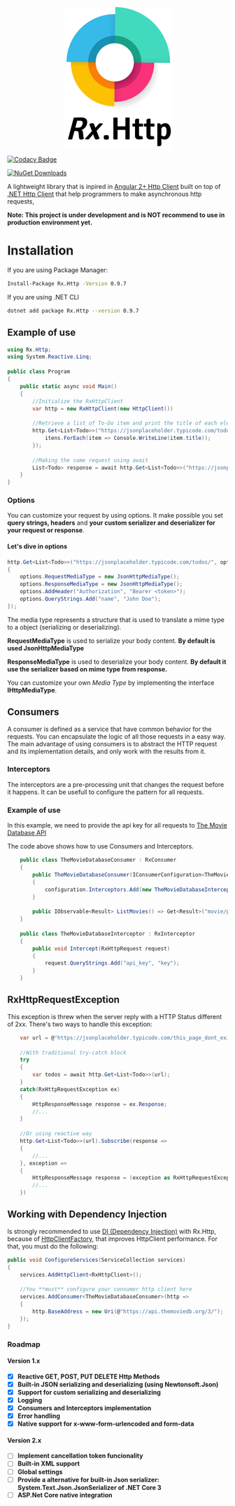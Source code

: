 <p align="center">
  <img src="Resources/rx.http.mini.png">
</p>
<p align="center">

[![Codacy Badge](https://api.codacy.com/project/badge/Grade/90ffddf0fe1c4bb89e8e7049784ea190)](https://www.codacy.com/manual/lucassklp/Rx.Http?utm_source=github.com&amp;utm_medium=referral&amp;utm_content=lucassklp/Rx.Http&amp;utm_campaign=Badge_Grade)

[![NuGet Downloads](https://img.shields.io/nuget/dt/Rx.Http.svg)](https://www.nuget.org/packages/Rx.Http)

</p>

A lightweight library that is inpired in [Angular 2+ Http Client](https://angular.io/guide/http) built on top of [.NET Http Client](https://docs.microsoft.com/pt-br/dotnet/api/system.net.http.httpclient) that help programmers to make asynchronous http requests, 

**Note: This project is under development and is NOT recommend to use in production environment yet.**

# Installation

If you are using Package Manager:

```bash
Install-Package Rx.Http -Version 0.9.7
```

If you are using .NET CLI

```bash
dotnet add package Rx.Http --version 0.9.7
```


## Example of use

```csharp
using Rx.Http;
using System.Reactive.Linq;

public class Program 
{
    public static async void Main()
    {
        //Initialize the RxHttpClient
        var http = new RxHttpClient(new HttpClient())

        //Retrieve a list of To-Do item and print the title of each element asynchronously
        http.Get<List<Todo>>("https://jsonplaceholder.typicode.com/todos/").Subscribe(itens => {
            itens.ForEach(item => Console.WriteLine(item.title));
        });

        //Making the same request using await
        List<Todo> response = await http.Get<List<Todo>>("https://jsonplaceholder.typicode.com/todos/");
    }
}
```

### Options

You can customize your request by using options. It make possible you set **query strings, headers** and **your custom serializer and deserializer for your request or response**.

#### Let's dive in options

```csharp
http.Get<List<Todo>>("https://jsonplaceholder.typicode.com/todos/", options =>
{
    options.RequestMediaType = new JsonHttpMediaType();
    options.ResponseMediaType = new JsonHttpMediaType();
    options.AddHeader("Authorization", "Bearer <token>");
    options.QueryStrings.Add("name", "John Doe");
});
```

The media type represents a structure that is used to translate a mime type to a object (serializing or deserializing).

**RequestMediaType** is used to serialize your body content. **By default is used JsonHttpMediaType**

**ResponseMediaType** is used to deserialize your body content. **By default it use the serializer based on mime type from response.**

You can customize your own *Media Type* by implementing the interface **IHttpMediaType**.

## Consumers

A consumer is defined as a service that have common behavior for the requests. You can encapsulate the logic of all those requests in a easy way.
The main advantage of using consumers is to abstract the HTTP request and its implementation details, and only work with the results from it.

### Interceptors

The interceptors are a pre-processing unit that changes the request before it happens. It can be usefull to configure the pattern for all requests.

### Example of use

In this example, we need to provide the api key for all requests to [The Movie Database API](https://developers.themoviedb.org/3/)

The code above shows how to use Consumers and Interceptors.

```csharp
    public class TheMovieDatabaseConsumer : RxConsumer
    {
        public TheMovieDatabaseConsumer(IConsumerConfiguration<TheMovieDatabaseConsumer> configuration): base(configuration)
        {
            configuration.Interceptors.Add(new TheMovieDatabaseInterceptor());
        }

        public IObservable<Result> ListMovies() => Get<Result>("movie/popular");
    }

    public class TheMovieDatabaseInterceptor : RxInterceptor
    {
        public void Intercept(RxHttpRequest request)
        {
            request.QueryStrings.Add("api_key", "key");
        }
    }
```

## RxHttpRequestException
This exception is threw when the server reply with a HTTP Status different of 2xx. There's two ways to handle this exception:

```csharp
    var url = @"https://jsonplaceholder.typicode.com/this_page_dont_exist_hehehe/";

    //With traditional try-catch block
    try
    {
        var todos = await http.Get<List<Todo>>(url);
    }
    catch(RxHttpRequestException ex)
    {
        HttpResponseMessage response = ex.Response;
        //...
    }

    //Or using reactive way
    http.Get<List<Todo>>(url).Subscribe(response => 
    {
        //...
    }, exception => 
    {
        HttpResponseMessage response = (exception as RxHttpRequestException)?.Response;
        //...
    })

```

## Working with Dependency Injection

Is strongly recommended to use [DI (Dependency Injection)](https://docs.microsoft.com/en-us/aspnet/core/fundamentals/dependency-injection) with Rx.Http, because of [HttpClientFactory](https://docs.microsoft.com/en-us/dotnet/architecture/microservices/implement-resilient-applications/use-httpclientfactory-to-implement-resilient-http-requests), that improves HttpClient performance. For that, you must do the following:

```csharp
public void ConfigureServices(ServiceCollection services)
{
    services.AddHttpClient<RxHttpClient>();

    //You **must** configure your consumer http client here
    services.AddConsumer<TheMovieDatabaseConsumer>(http =>
    {
        http.BaseAddress = new Uri(@"https://api.themoviedb.org/3/");
    });
}
```


### Roadmap

#### Version 1.x

 * [x] **Reactive GET, POST, PUT DELETE Http Methods**
 * [x] **Built-in JSON serializing and deserializing (using Newtonsoft.Json)**
 * [x] **Support for custom serializing and deserializing**
 * [x] **Logging**
 * [x] **Consumers and Interceptors implementation**
 * [x] **Error handling**
 * [x] **Native support for x-www-form-urlencoded and form-data**

#### Version 2.x

 * [ ] **Implement cancellation token funcionality**
 * [ ] **Built-in XML support**
 * [ ] **Global settings**
 * [ ] **Provide a alternative for built-in Json serializer: System.Text.Json.JsonSerializer of .NET Core 3**
 * [ ] **ASP.Net Core native integration**
